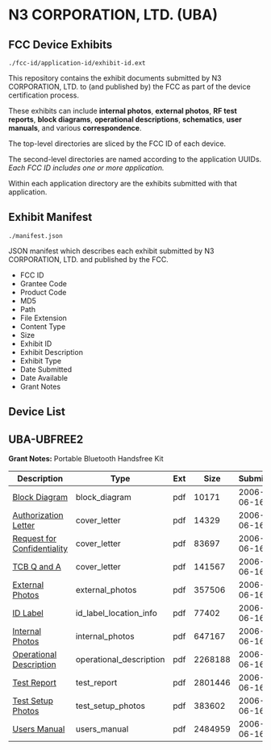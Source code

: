 # N3 CORPORATION, LTD. (UBA)
## FCC Device Exhibits

```
./fcc-id/application-id/exhibit-id.ext
```

This repository contains the exhibit documents submitted by N3 CORPORATION, LTD. to (and published by) the FCC as part of the device certification process.

These exhibits can include **internal photos**, **external photos**, **RF test reports**, **block diagrams**, **operational descriptions**, **schematics**, **user manuals**, and various **correspondence**.

The top-level directories are sliced by the FCC ID of each device.

The second-level directories are named according to the application UUIDs. *Each FCC ID includes one or more application.*

Within each application directory are the exhibits submitted with that application. 

## Exhibit Manifest

```
./manifest.json
```

JSON manifest which describes each exhibit submitted by N3 CORPORATION, LTD. and published by the FCC.

- FCC ID
- Grantee Code
- Product Code
- MD5
- Path
- File Extension
- Content Type
- Size
- Exhibit ID
- Exhibit Description
- Exhibit Type
- Date Submitted
- Date Available
- Grant Notes

## Device List
## UBA-UBFREE2
**Grant Notes:** Portable Bluetooth Handsfree Kit

| Description | Type | Ext | Size | Submitted | Available |
| ----------- | ---- | --- | ---- | --------- | --------- |
| [Block Diagram](UBA-UBFREE2/29fbb019fc786a77c0ebf3dbe65c0a23/669785.pdf) | block_diagram | pdf | 10171 | 2006-06-16 | 2006-06-15 |
| [Authorization Letter](UBA-UBFREE2/29fbb019fc786a77c0ebf3dbe65c0a23/669780.pdf) | cover_letter | pdf | 14329 | 2006-06-16 | 2006-06-15 |
| [Request for Confidentiality](UBA-UBFREE2/29fbb019fc786a77c0ebf3dbe65c0a23/669781.pdf) | cover_letter | pdf | 83697 | 2006-06-16 | 2006-06-15 |
| [TCB Q and A](UBA-UBFREE2/29fbb019fc786a77c0ebf3dbe65c0a23/669782.pdf) | cover_letter | pdf | 141567 | 2006-06-16 | 2006-06-15 |
| [External Photos](UBA-UBFREE2/29fbb019fc786a77c0ebf3dbe65c0a23/669788.pdf) | external_photos | pdf | 357506 | 2006-06-16 | 2006-06-15 |
| [ID Label](UBA-UBFREE2/29fbb019fc786a77c0ebf3dbe65c0a23/669786.pdf) | id_label_location_info | pdf | 77402 | 2006-06-16 | 2006-06-15 |
| [Internal Photos](UBA-UBFREE2/29fbb019fc786a77c0ebf3dbe65c0a23/669787.pdf) | internal_photos | pdf | 647167 | 2006-06-16 | 2006-06-15 |
| [Operational Description](UBA-UBFREE2/29fbb019fc786a77c0ebf3dbe65c0a23/669784.pdf) | operational_description | pdf | 2268188 | 2006-06-16 | 2006-06-15 |
| [Test Report](UBA-UBFREE2/29fbb019fc786a77c0ebf3dbe65c0a23/669791.pdf) | test_report | pdf | 2801446 | 2006-06-16 | 2006-06-15 |
| [Test Setup Photos](UBA-UBFREE2/29fbb019fc786a77c0ebf3dbe65c0a23/669790.pdf) | test_setup_photos | pdf | 383602 | 2006-06-16 | 2006-06-15 |
| [Users Manual](UBA-UBFREE2/29fbb019fc786a77c0ebf3dbe65c0a23/669789.pdf) | users_manual | pdf | 2484959 | 2006-06-16 | 2006-06-15 |
